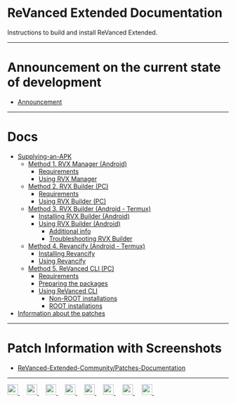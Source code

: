 # ReVanced Extended Documentation

Instructions to build and install ReVanced Extended.
___
# Announcement on the current state of development
- [Announcement](/docs/announcement.md)
___
# Docs

- [Supplying-an-APK](/docs/supplying-an-apk.md)
  - [Method 1. RVX Manager (Android)](/docs/rvx-manager.md)
    - [Requirements](/docs/rvx-manager.md#requirements)
    - [Using RVX Manager](/docs/rvx-manager.md#using-rvx-manager)
  - [Method 2. RVX Builder (PC)](/docs/rvx-builder%20(pc).md)
    - [Requirements](/docs/rvx-builder%20(pc).md#requirements)
    - [Using RVX Builder (PC)](/docs/rvx-builder%20(pc).md#using-rvx-builder-windows--macos--linux)
  - [Method 3. RVX Builder (Android - Termux)](/docs/rvx-builder%20(android).md)
    - [Installing RVX Builder (Android)](/docs/rvx-builder%20(android).md#installing-rvx-builder-for-the-first-time)
    - [Using RVX Builder (Android)](/docs/rvx-builder%20(android).md#using-rvx-builder-termux)
      - [Additional info](/docs/rvx-builder%20(android).md#additional-info)
      - [Troubleshooting RVX Builder](/docs/rvx-builder%20(android).md#troubleshooting)
  - [Method 4. Revancify (Android - Termux)](/docs/revancify.md)
    - [Installing Revancify](/docs/revancify.md#installing-revancify-for-the-first-time)
    - [Using Revancify](/docs/revancify.md#patching)
  - [Method 5. ReVanced CLI (PC)](/docs/revanced-cli.md)
    - [Requirements](/docs/revanced-cli.md#requirements)
    - [Preparing the packages](/docs/revanced-cli.md#preparing-the-packages)
    - [Using ReVanced CLI](/docs/revanced-cli.md#using-revanced-cli-pc)
      - [Non-ROOT installations](/docs/revanced-cli.md#non-root-installations)
      - [ROOT installations](/docs/revanced-cli.md#root-installations)
- [Information about the patches](/docs/information-about-patches.md)
___
# Patch Information with Screenshots

- [ReVanced-Extended-Community/Patches-Documentation](https://github.com/ReVanced-Extended-Community/Patches-Documentation#patches-with-screenshots)
___
<p align="left">
    <a href="https://github.com/inotia00/ReVanced_Extended">
        <picture>
            <source height="24px" media="(prefers-color-scheme: dark)" srcset="/images/platform-icons/github-mark-white.png" />
            <img height="24px" src="/images/platform-icons/github-mark.png" />
        </picture>
    </a>&nbsp;&nbsp;&nbsp;
    <a href="https://reddit.com/r/revancedextended">
         <picture>
            <source height="24px" media="(prefers-color-scheme: dark)" srcset="/images/platform-icons/reddit-logo-flat-circle.png" />
            <img height="24px" src="/images/platform-icons/reddit-logo-flat-circle.png" />
        </picture>
    </a>&nbsp;&nbsp;&nbsp;
    <a href="https://t.me/revanced_extended">
        <picture>
            <source height="24px" media="(prefers-color-scheme: dark)" srcset="/images/platform-icons/telegram-logo.png" />
            <img height="24px" src="/images/platform-icons/telegram-logo.png" />
        </picture>
    </a>&nbsp;&nbsp;&nbsp;
    <a href="https://t.me/revanced_extended_chat">
        <picture>
            <source height="24px" media="(prefers-color-scheme: dark)" srcset="/images/platform-icons/telegram-logo.png" />
            <img height="24px" src="/images/platform-icons/telegram-logo.png" />
        </picture>
    </a>&nbsp;&nbsp;&nbsp;
    <a href="https://t.me/revanced_extended_repo">
        <picture>
            <source height="24px" media="(prefers-color-scheme: dark)" srcset="/images/platform-icons/telegram-logo.png" />
            <img height="24px" src="/images/platform-icons/telegram-logo.png" />
        </picture>
    </a>&nbsp;&nbsp;&nbsp;
    <a href="https://discord.gg/yMnc3EywRZ">
        <picture>
            <source height="24px" media="(prefers-color-scheme: dark)" srcset="/images/platform-icons/discord-mark-blue.png" />
            <img height="24px" src="/images/platform-icons/discord-mark-blue.png" />
        </picture>
    </a>&nbsp;&nbsp;&nbsp;
    <a href="https://crowdin.com/project/revancedextended">
        <picture>
            <source height="24px" media="(prefers-color-scheme: dark)" srcset="/images/platform-icons/crowdin-logo-white.png" />
            <img height="24px" src="/images/platform-icons/crowdin-logo-dark.png" />
        </picture>
    </a>&nbsp;&nbsp;&nbsp;
    <a href="https://crowdin.com/project/revancedmusicextended">
        <picture>
            <source height="24px" media="(prefers-color-scheme: dark)" srcset="/images/platform-icons/crowdin-logo-white.png" />
            <img height="24px" src="/images/platform-icons/crowdin-logo-dark.png" />
        </picture>
    </a>&nbsp;&nbsp;&nbsp;
</p>